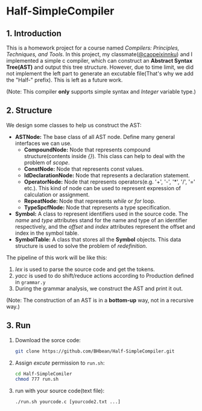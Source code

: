 # Half-SimpleCompiler

## 1. Introduction

This is a homework project for a course named *Compilers: Principles, Techniques, and Tools*. In this project, my classmate([@caopeixinnku](https://github.com/caopeixinnku)) and I implemented a simple c compiler, which can construct an **Abstract Syntax Tree(AST)** and output this tree structure. However, due to time limit, we did not implement the left part to generate an excutable file(That's why we add the "Half-" prefix). This is left as a future work.

(Note: This compiler **only** supports simple syntax and *Integer* variable type.)



## 2. Structure

We design some classes to help us construct the AST:

- **ASTNode:** The base class of all AST node. Define many general interfaces we can use.
  - **CompoundNode:** Node that represents compound structure(contents inside *{}*). This class can help to deal with the problem of *scope*.
  - **ConstNode:** Node that represents const values.
  - **IdDeclarationNode:** Node that represents a declaration statement.
  - **OperatorNode:** Node that represents operators(e.g. '+', '-', '*', '/', '=' etc.). This kind of node can be used to represent expression of calculation or assignment.
  - **RepeatNode:** Node that represents *while* or *for* loop.
  - **TypeSpcfNode:** Node that represents a type specification.
- **Symbol:** A class to represent identifiers used in the source code. The *name* and *type* attributes stand for the name and type of an identifier respectively, and the *offset* and *index* attributes represent the offset and index in the symbol table.
- **SymbolTable:** A class that stores all the **Symbol** objects. This data structure is used to solve the problem of *redefinition*.

The pipeline of this work will be like this:

1. *lex* is used to parse the source code and get the tokens.
2. *yacc* is used to do shift/reduce actions according to Production defined in `grammar.y`
3. During the grammar analysis, we construct the AST and print it out.

(Note: The construction of an AST is in a **bottom-up** way, not in a recursive way.)



## 3. Run

1. Download the sorce code:

   ```bash
   git clone https://github.com/BHbean/Half-SimpleCompiler.git
   ```

2. Assign *excute* permission to `run.sh`:

   ```bash
   cd Half-SimpleComiler
   chmod 777 run.sh
   ```

3. run with your source code(text file):

   ```bash
   ./run.sh yourcode.c [yourcode2.txt ...]
   ```

   
